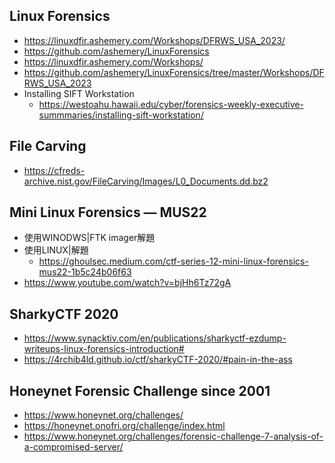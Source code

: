 ## Linux Forensics
- https://linuxdfir.ashemery.com/Workshops/DFRWS_USA_2023/
- https://github.com/ashemery/LinuxForensics
- https://linuxdfir.ashemery.com/Workshops/
- https://github.com/ashemery/LinuxForensics/tree/master/Workshops/DFRWS_USA_2023
- Installing SIFT Workstation
  - https://westoahu.hawaii.edu/cyber/forensics-weekly-executive-summmaries/installing-sift-workstation/

## File Carving
- https://cfreds-archive.nist.gov/FileCarving/Images/L0_Documents.dd.bz2

## Mini Linux Forensics — MUS22
- 使用WINODWS|FTK imager解題
- 使用LINUX|解題
  - https://ghoulsec.medium.com/ctf-series-12-mini-linux-forensics-mus22-1b5c24b06f63 
- https://www.youtube.com/watch?v=bjHh6Tz72gA
## SharkyCTF 2020
- https://www.synacktiv.com/en/publications/sharkyctf-ezdump-writeups-linux-forensics-introduction#
- https://4rchib4ld.github.io/ctf/sharkyCTF-2020/#pain-in-the-ass
## Honeynet Forensic Challenge since 2001
- https://www.honeynet.org/challenges/
- https://honeynet.onofri.org/challenge/index.html
- https://www.honeynet.org/challenges/forensic-challenge-7-analysis-of-a-compromised-server/

